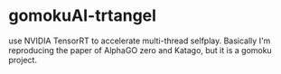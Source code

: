 # gomokuAI-trtangel
use NVIDIA TensorRT to accelerate multi-thread selfplay. Basically I'm reproducing the paper of AlphaGO zero and Katago, but it is a gomoku project.
